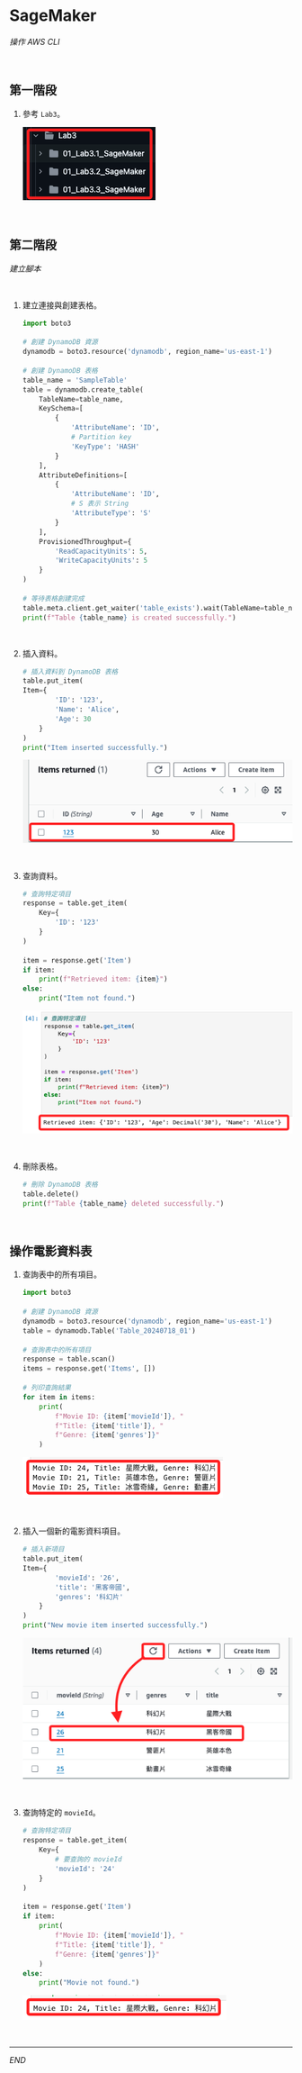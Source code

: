 # SageMaker

_操作 AWS CLI_

<br>

## 第一階段

1. 參考 `Lab3`。

    ![](images/img_03.png)

<br>

## 第二階段

_建立腳本_

<br>

1. 建立連接與創建表格。

    ```python
    import boto3

    # 創建 DynamoDB 資源
    dynamodb = boto3.resource('dynamodb', region_name='us-east-1')

    # 創建 DynamoDB 表格
    table_name = 'SampleTable'
    table = dynamodb.create_table(
        TableName=table_name,
        KeySchema=[
            {
                'AttributeName': 'ID',
                # Partition key
                'KeyType': 'HASH'
            }
        ],
        AttributeDefinitions=[
            {
                'AttributeName': 'ID',
                # S 表示 String
                'AttributeType': 'S'
            }
        ],
        ProvisionedThroughput={
            'ReadCapacityUnits': 5,
            'WriteCapacityUnits': 5
        }
    )

    # 等待表格創建完成
    table.meta.client.get_waiter('table_exists').wait(TableName=table_name)
    print(f"Table {table_name} is created successfully.")
    ```

<br>

2. 插入資料。

    ```python
    # 插入資料到 DynamoDB 表格
    table.put_item(
    Item={
            'ID': '123',
            'Name': 'Alice',
            'Age': 30
        }
    )
    print("Item inserted successfully.")
    ```

    ![](images/img_04.png)

<br>

3. 查詢資料。

    ```python
    # 查詢特定項目
    response = table.get_item(
        Key={
            'ID': '123'
        }
    )

    item = response.get('Item')
    if item:
        print(f"Retrieved item: {item}")
    else:
        print("Item not found.")
    ```

    ![](images/img_05.png)

<br>

4. 刪除表格。

    ```python
    # 刪除 DynamoDB 表格
    table.delete()
    print(f"Table {table_name} deleted successfully.")
    ```

<br>

## 操作電影資料表

1. 查詢表中的所有項目。

    ```python
    import boto3

    # 創建 DynamoDB 資源
    dynamodb = boto3.resource('dynamodb', region_name='us-east-1')
    table = dynamodb.Table('Table_20240718_01')

    # 查詢表中的所有項目
    response = table.scan()
    items = response.get('Items', [])

    # 列印查詢結果
    for item in items:
        print(
            f"Movie ID: {item['movieId']}, "
            f"Title: {item['title']}, "
            f"Genre: {item['genres']}"
        )
    ```

    ![](images/img_06.png)

<br>

2. 插入一個新的電影資料項目。

    ```python
    # 插入新項目
    table.put_item(
    Item={
            'movieId': '26',
            'title': '黑客帝國',
            'genres': '科幻片'
        }
    )
    print("New movie item inserted successfully.")
    ```

    ![](images/img_07.png)

<br>

3. 查詢特定的 `movieId`。

    ```python
    # 查詢特定項目
    response = table.get_item(
        Key={
            # 要查詢的 movieId
            'movieId': '24'
        }
    )

    item = response.get('Item')
    if item:
        print(
            f"Movie ID: {item['movieId']}, "
            f"Title: {item['title']}, "
            f"Genre: {item['genres']}"
        )
    else:
        print("Movie not found.")
    ```

    ![](images/img_08.png)

<br>

___

_END_